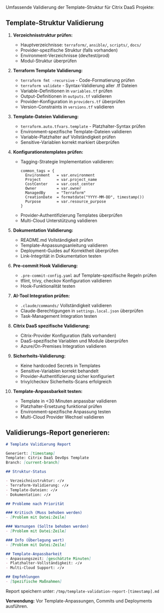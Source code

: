 Umfassende Validierung der Template-Struktur für Citrix DaaS Projekte:

## Template-Struktur Validierung

1. **Verzeichnisstruktur prüfen:**
   - Hauptverzeichnisse: `terraform/`, `ansible/`, `scripts/`, `docs/`
   - Provider-spezifische Struktur (falls vorhanden)
   - Environment-Verzeichnisse (dev/test/prod)
   - Modul-Struktur überprüfen

2. **Terraform Template Validierung:**
   - `terraform fmt -recursive` - Code-Formatierung prüfen
   - `terraform validate` - Syntax-Validierung aller .tf Dateien
   - Variable-Definitionen in `variables.tf` prüfen
   - Output-Definitionen in `outputs.tf` validieren
   - Provider-Konfiguration in `providers.tf` überprüfen
   - Version-Constraints in `versions.tf` validieren

3. **Template-Dateien Validierung:**
   - `terraform.auto.tfvars.template` - Platzhalter-Syntax prüfen
   - Environment-spezifische Template-Dateien validieren
   - Variable-Platzhalter auf Vollständigkeit prüfen
   - Sensitive-Variablen korrekt markiert überprüfen

4. **Konfigurationstemplates prüfen:**
   - Tagging-Strategie Implementation validieren:
     ```hcl
     common_tags = {
       Environment   = var.environment
       Project       = var.project_name
       CostCenter    = var.cost_center
       Owner         = var.owner
       ManagedBy     = "Terraform"
       CreationDate  = formatdate("YYYY-MM-DD", timestamp())
       Purpose       = var.resource_purpose
     }
     ```
   - Provider-Authentifizierung Templates überprüfen
   - Multi-Cloud Unterstützung validieren

5. **Dokumentation Validierung:**
   - README.md Vollständigkeit prüfen
   - Template-Anpassungsanleitung validieren
   - Deployment-Guides auf Korrektheit überprüfen
   - Link-Integrität in Dokumentation testen

6. **Pre-commit Hook Validierung:**
   - `.pre-commit-config.yaml` auf Template-spezifische Regeln prüfen
   - tflint, trivy, checkov Konfiguration validieren
   - Hook-Funktionalität testen

7. **AI-Tool Integration prüfen:**
   - `.claude/commands/` Vollständigkeit validieren
   - Claude-Berechtigungen in `settings.local.json` überprüfen
   - Task-Management Integration testen

8. **Citrix DaaS spezifische Validierung:**
   - Citrix-Provider Konfiguration (falls vorhanden)
   - DaaS-spezifische Variablen und Module überprüfen
   - Azure/On-Premises Integration validieren

9. **Sicherheits-Validierung:**
   - Keine hardcoded Secrets in Templates
   - Sensitive-Variablen korrekt behandelt
   - Provider-Authentifizierung sicher konfiguriert
   - trivy/checkov Sicherheits-Scans erfolgreich

10. **Template-Anpassbarkeit testen:**
    - Template in <30 Minuten anpassbar validieren
    - Platzhalter-Ersetzung funktional prüfen
    - Environment-spezifische Anpassung testen
    - Multi-Cloud Provider Wechsel validieren

## Validierungs-Report generieren:

```markdown
# Template Validierung Report

Generiert: [timestamp]
Template: Citrix DaaS DevOps Template
Branch: [current-branch]

## Struktur-Status

- Verzeichnisstruktur: ✓/✗
- Terraform-Validierung: ✓/✗  
- Template-Dateien: ✓/✗
- Dokumentation: ✓/✗

## Probleme nach Priorität

### Kritisch (Muss behoben werden)
- [Problem mit Datei:Zeile]

### Warnungen (Sollte behoben werden)  
- [Problem mit Datei:Zeile]

### Info (Überlegung wert)
- [Problem mit Datei:Zeile]

## Template-Anpassbarkeit
- Anpassungszeit: [geschätzte Minuten]
- Platzhalter-Vollständigkeit: ✓/✗
- Multi-Cloud Support: ✓/✗

## Empfehlungen
- [Spezifische Maßnahmen]
```

Report speichern unter: `/tmp/template-validation-report-[timestamp].md`

**Verwendung:** Vor Template-Anpassungen, Commits und Deployments ausführen.